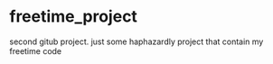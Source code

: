 # freetime_project
second gitub project. just some haphazardly project that contain my freetime code
